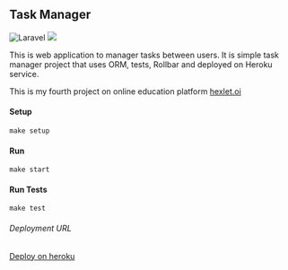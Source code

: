 ## Task Manager

![Laravel](https://github.com/muyassarov/php-project-lvl4/workflows/Laravel/badge.svg?branch=master)
<a href="https://codeclimate.com/github/muyassarov/php-project-lvl4/maintainability"><img src="https://api.codeclimate.com/v1/badges/f9e6c7dfa63e4e5295e0/maintainability" /></a>

This is web application to manager tasks between users. It is simple task manager project that uses ORM, tests, Rollbar and deployed on Heroku service.

This is my fourth project on online education platform [hexlet.oi](https://hexlet.io) 

#### Setup
```
make setup
```

#### Run
```
make start
```

#### Run Tests
```
make test
```

###### Deployment URL
[Deploy on heroku](https://safe-badlands-51908.herokuapp.com/)
